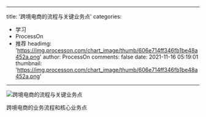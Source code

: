 
---
title: '跨境电商的流程与关键业务点'
categories: 
 - 学习
 - ProcessOn
 - 推荐
headimg: 'https://img.processon.com/chart_image/thumb/606e714ff346fb1be48a452a.png'
author: ProcessOn
comments: false
date: 2021-11-16 05:19:01
thumbnail: 'https://img.processon.com/chart_image/thumb/606e714ff346fb1be48a452a.png'
---

<div>   
<img class="thumb" alt="跨境电商的流程与关键业务点" src="https://img.processon.com/chart_image/thumb/606e714ff346fb1be48a452a.png" referrerpolicy="no-referrer">
<p>跨境电商的业务流程和核心业务点</p>  
</div>
            